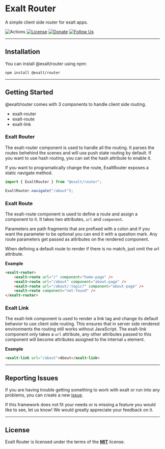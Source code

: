 # Exalt Router

A simple client side router for exalt apps.

![Actions](https://github.com/exalt/exalt-router/workflows/build/badge.svg)
[![License](https://img.shields.io/badge/license-MIT-blue.svg)](https://github.com/exalt/exalt-router/blob/main/LICENSE)
[![Donate](https://img.shields.io/badge/patreon-donate-green.svg)](https://www.patreon.com/outwalkstudios)
[![Follow Us](https://img.shields.io/badge/follow-on%20twitter-4AA1EC.svg)](https://twitter.com/exaltjs)

---

## Installation

You can install @exalt/router using npm:

```
npm install @exalt/router
```

---

## Getting Started

@exalt/router comes with 3 components to handle client side routing.

- exalt-router
- exalt-route
- exalt-link

### Exalt Router

The exalt-router component is used to handle all the routing.
It parses the routes behehind the scenes and will use push state routing by default.
If you want to use hash routing, you can set the hash attribute to enable it.

If you want to programatically change the route, ExaltRouter exposes a static navigate method.

```js
import { ExaltRouter } from "@exalt/router";

ExaltRouter.navigate("/about");
```

### Exalt Route

The exalt-route component is used to define a route and assign a component to it.
It takes two attributes, `url` and `component`.

Parameters are path fragments that are prefixed with a colon and if you want the parameter to be optional you can end it with a question mark. Any route parameters get passed as attributes on the rendered component.

When defining a default route to render if there is no match, just omit the url attribute.

**Example**
```html
<exalt-router>
    <exalt-route url="/" component="home-page" />
    <exalt-route url="/about" component="about-page" />
    <exalt-route url="/about/:topic?" component="about-page" />
    <exalt-route component="not-found" />
</exalt-router>
```

### Exalt Link

The exalt-link component is used to render a link tag and change its default behavior to use client side routing.
This ensures that in server side rendered environments the routing still works without JavaScript.
The exalt-link component only takes a `url` attribute, any other attributes passed to this component
will become attributes assigned to the internal `a` element.

**Example**
```html
<exalt-link url="/about">About</exalt-link>
```

---

## Reporting Issues

If you are having trouble getting something to work with exalt or run into any problems, you can create a new [issue](https://github.com/exalt/exalt-router/issues).

If this framework does not fit your needs or is missing a feature you would like to see, let us know! We would greatly appreciate your feedback on it.

---

## License

Exalt Router is licensed under the terms of the [**MIT**](https://github.com/exalt/exalt-router/blob/main/LICENSE) license.